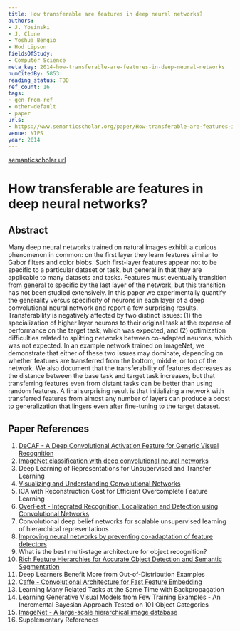 ```yaml
---
title: How transferable are features in deep neural networks?
authors:
- J. Yosinski
- J. Clune
- Yoshua Bengio
- Hod Lipson
fieldsOfStudy:
- Computer Science
meta_key: 2014-how-transferable-are-features-in-deep-neural-networks
numCitedBy: 5853
reading_status: TBD
ref_count: 16
tags:
- gen-from-ref
- other-default
- paper
urls:
- https://www.semanticscholar.org/paper/How-transferable-are-features-in-deep-neural-Yosinski-Clune/081651b38ff7533550a3adfc1c00da333a8fe86c?sort=total-citations
venue: NIPS
year: 2014
---
```


[semanticscholar url](https://www.semanticscholar.org/paper/How-transferable-are-features-in-deep-neural-Yosinski-Clune/081651b38ff7533550a3adfc1c00da333a8fe86c?sort=total-citations)

# How transferable are features in deep neural networks?

## Abstract

Many deep neural networks trained on natural images exhibit a curious phenomenon in common: on the first layer they learn features similar to Gabor filters and color blobs. Such first-layer features appear not to be specific to a particular dataset or task, but general in that they are applicable to many datasets and tasks. Features must eventually transition from general to specific by the last layer of the network, but this transition has not been studied extensively. In this paper we experimentally quantify the generality versus specificity of neurons in each layer of a deep convolutional neural network and report a few surprising results. Transferability is negatively affected by two distinct issues: (1) the specialization of higher layer neurons to their original task at the expense of performance on the target task, which was expected, and (2) optimization difficulties related to splitting networks between co-adapted neurons, which was not expected. In an example network trained on ImageNet, we demonstrate that either of these two issues may dominate, depending on whether features are transferred from the bottom, middle, or top of the network. We also document that the transferability of features decreases as the distance between the base task and target task increases, but that transferring features even from distant tasks can be better than using random features. A final surprising result is that initializing a network with transferred features from almost any number of layers can produce a boost to generalization that lingers even after fine-tuning to the target dataset.

## Paper References

1. [DeCAF - A Deep Convolutional Activation Feature for Generic Visual Recognition](2014-decaf-a-deep-convolutional-activation-feature-for-generic-visual-recognition.md)
2. [ImageNet classification with deep convolutional neural networks](2012-imagenet-classification-with-deep-convolutional-neural-networks.md)
3. Deep Learning of Representations for Unsupervised and Transfer Learning
4. [Visualizing and Understanding Convolutional Networks](2014-visualizing-and-understanding-convolutional-networks.md)
5. ICA with Reconstruction Cost for Efficient Overcomplete Feature Learning
6. [OverFeat - Integrated Recognition, Localization and Detection using Convolutional Networks](2014-overfeat-integrated-recognition-localization-and-detection-using-convolutional-networks.md)
7. Convolutional deep belief networks for scalable unsupervised learning of hierarchical representations
8. [Improving neural networks by preventing co-adaptation of feature detectors](2012-improving-neural-networks-by-preventing-co-adaptation-of-feature-detectors.md)
9. What is the best multi-stage architecture for object recognition?
10. [Rich Feature Hierarchies for Accurate Object Detection and Semantic Segmentation](2014-rich-feature-hierarchies-for-accurate-object-detection-and-semantic-segmentation.md)
11. Deep Learners Benefit More from Out-of-Distribution Examples
12. [Caffe - Convolutional Architecture for Fast Feature Embedding](2014-caffe-convolutional-architecture-for-fast-feature-embedding.md)
13. Learning Many Related Tasks at the Same Time with Backpropagation
14. Learning Generative Visual Models from Few Training Examples - An Incremental Bayesian Approach Tested on 101 Object Categories
15. [ImageNet - A large-scale hierarchical image database](2009-imagenet-a-large-scale-hierarchical-image-database.md)
16. Supplementary References
